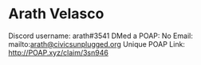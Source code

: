 # Arath Velasco

Discord username: arath#3541
DMed a POAP: No
Email: mailto:arath@civicsunplugged.org
Unique POAP Link: http://POAP.xyz/claim/3sn946